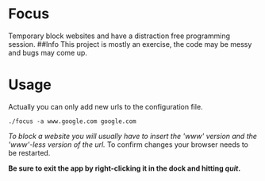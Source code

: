 # Focus
Temporary block websites and have a distraction free programming session.
##Info
This project is mostly an exercise, the code may be messy and bugs may come up.

# Usage
Actually you can only add new urls to the configuration file. 

`./focus -a www.google.com google.com`

*To block a website you will usually have to insert the 'www' version and the 'www'-less version of the url.*
To confirm changes your browser needs to be restarted. 

**Be sure to exit the app by right-clicking it in the dock and hitting *quit*.**
